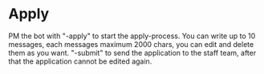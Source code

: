 # Apply
PM the bot with "-apply" to start the apply-process. You can write up to 10 messages, each messages maximum 2000 chars, you can edit and delete them as you want. "-submit" to send the application to the staff team, after that the application cannot be edited again.